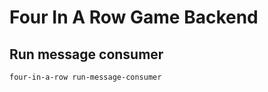 # Four In A Row Game Backend

## Run message consumer

```sh
four-in-a-row run-message-consumer
```
